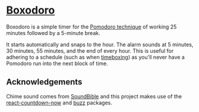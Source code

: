 # [Boxodoro](https://boxodoro.com)

Boxodoro is a simple timer for the [Pomodoro technique](https://en.wikipedia.org/wiki/Pomodoro_Technique) of working 25 minutes followed by a 5-minute break.

It starts automatically and snaps to the hour. The alarm sounds at 5 minutes, 30 minutes, 55 minutes, and the end of every hour. This is useful for adhering to a schedule (such as when [timeboxing](https://en.wikipedia.org/wiki/Timeboxing)) as you'll never have a Pomodoro run into the next block of time.

## Acknowledgements

Chime sound comes from [SoundBible](https://soundbible.com/) and this project makes use of the [react-countdown-now](https://github.com/kristinbaumann/react-countdown) and [buzz](https://github.com/jaysalvat/buzz) packages.
